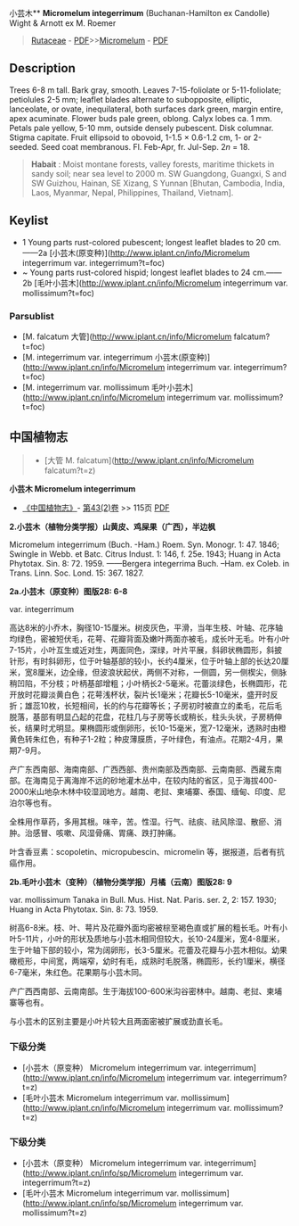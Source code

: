 小芸木** **Micromelum integerrimum** (Buchanan-Hamilton ex Candolle) Wight & Arnott ex M. Roemer

> [Rutaceae](http://www.iplant.cn/info/Rutaceae?t=foc) - [PDF](http://www.iplant.cn/foc/pdf/Rutaceae.pdf)>>[Micromelum](http://www.iplant.cn/info/Micromelum?t=foc) - [PDF](http://www.iplant.cn/foc/pdf/Micromelum.pdf)

## Description

Trees 6-8 m tall. Bark gray, smooth. Leaves 7-15-foliolate or 5-11-foliolate; petiolules 2-5 mm; leaflet blades alternate to subopposite, elliptic, lanceolate, or ovate, inequilateral, both surfaces dark green, margin entire, apex acuminate. Flower buds pale green, oblong. Calyx lobes ca. 1 mm. Petals pale yellow, 5-10 mm, outside densely pubescent. Disk columnar. Stigma capitate. Fruit ellipsoid to obovoid, 1-1.5 × 0.6-1.2 cm, 1- or 2-seeded. Seed coat membranous. Fl. Feb-Apr, fr. Jul-Sep. 2*n* = 18.


> **Habait** : 
> Moist montane forests, valley forests, maritime thickets in sandy soil; near sea level to 2000 m. SW Guangdong, Guangxi, S and SW Guizhou, Hainan, SE Xizang, S Yunnan [Bhutan, Cambodia, India, Laos, Myanmar, Nepal, Philippines, Thailand, Vietnam].


## Keylist

* 1 Young parts rust-colored pubescent; longest leaflet blades to 20 cm.——2a [小芸木(原变种)](http://www.iplant.cn/info/Micromelum integerrimum var. integerrimum?t=foc)
* ~ Young parts rust-colored hispid; longest leaflet blades to 24 cm.——2b [毛叶小芸木](http://www.iplant.cn/info/Micromelum integerrimum var. mollissimum?t=foc)

### Parsublist

* [M.  falcatum  大管](http://www.iplant.cn/info/Micromelum falcatum?t=foc)
* [M.  integerrimum var. integerrimum  小芸木(原变种)](http://www.iplant.cn/info/Micromelum integerrimum var. integerrimum?t=foc)
* [M.  integerrimum var. mollissimum  毛叶小芸木](http://www.iplant.cn/info/Micromelum integerrimum var. mollissimum?t=foc)

## 中国植物志

> * [大管  M.  falcatum](http://www.iplant.cn/info/Micromelum falcatum?t=z)


**小芸木 Micromelum integerrimum**

* [《中国植物志》](http://www.iplant.cn/frps)- [第43(2)卷](http://www.iplant.cn/frps/vol/43(2)) >> 115页 [PDF](http://www.iplant.cn/frps/pdf/43(2)/115.PDF)

**2.小芸木（植物分类学报）山黄皮、鸡屎果（广西），半边枫**

Micromelum integerrimum (Buch. -Ham.) Roem. Syn. Monogr. 1: 47. 1846; Swingle in Webb. et Batc. Citrus Indust. 1: 146, f. 25e. 1943; Huang in Acta Phytotax. Sin. 8: 72. 1959. ——Bergera integerrima Buch. –Ham. ex Coleb. in Trans. Linn. Soc. Lond. 15: 367. 1827.

**2a.小芸木（原变种）图版28: 6-8**

var. integerrimum

高达8米的小乔木，胸径10-15厘米。树皮灰色，平滑，当年生枝、叶轴、花序轴均绿色，密被短伏毛，花萼、花瓣背面及嫩叶两面亦被毛，成长叶无毛。叶有小叶7-15片，小叶互生或近对生，两面同色，深绿，叶片平展，斜卵状椭圆形，斜披针形，有时斜卵形，位于叶轴基部的较小，长约4厘米，位于叶轴上部的长达20厘米，宽8厘米，边全缘，但波浪状起伏，两侧不对称，一侧圆，另一侧楔尖，侧脉稍凹陷，不分枝；叶柄基部增粗；小叶柄长2-5毫米。花蕾淡绿色，长椭圆形，花开放时花瓣淡黄白色；花萼浅杯状，裂片长1毫米；花瓣长5-10毫米，盛开时反折；雄蕊10枚，长短相间，长的约与花瓣等长；子房初时被直立的柔毛，花后毛脱落，基部有明显凸起的花盘，花柱几与子房等长或稍长，柱头头状，子房柄伸长，结果时尤明显。果椭圆形或倒卵形，长10-15毫米，宽7-12毫米，透熟时由橙黄色转朱红色，有种子1-2粒；种皮薄膜质，子叶绿色，有油点。花期2-4月，果期7-9月。

产广东西南部、海南南部、广西西部、贵州南部及西南部、云南南部、西藏东南部。在海南见于离海岸不远的砂地灌木丛中，在较内陆的省区，见于海拔400-2000米山地杂木林中较湿润地方。越南、老挝、柬埔寨、泰国、缅甸、印度、尼泊尔等也有。

全株用作草药，多用其根。味辛，苦。性湿。行气、祛痰、祛风除湿、散瘀、消肿。治感冒、咳嗽、风湿骨痛、胃痛、跌打肿痛。

叶含香豆素：scopoletin、micropubescin、micromelin 等，据报道，后者有抗癌作用。

**2b.毛叶小芸木（变种）（植物分类学报）月橘（云南）图版28: 9**

var. mollissimum Tanaka in Bull. Mus. Hist. Nat. Paris. ser. 2, 2: 157. 1930; Huang in Acta Phytotax. Sin. 8: 73. 1959.

树高6-8米。枝、叶、萼片及花瓣外面均密被棕至褐色直或扩展的粗长毛。叶有小叶5-11片，小叶的形状及质地与小芸木相同但较大，长10-24厘米，宽4-8厘米，生于叶轴下部的较小，常为阔卵形，长3-5厘米。花蕾及花瓣与小芸木相似。幼果橄榄形，中间宽，两端窄，幼时有毛，成熟时毛脱落，椭圆形，长约1厘米，横径6-7毫米，朱红色。花果期与小芸木同。

产广西西南部、云南南部。生于海拔100-600米沟谷密林中。越南、老挝、柬埔寨等也有。

与小芸木的区别主要是小叶片较大且两面密被扩展或劲直长毛。

### 下级分类
* [小芸木（原变种）  Micromelum integerrimum var. integerrimum](http://www.iplant.cn/info/Micromelum integerrimum var. integerrimum?t=z)
* [毛叶小芸木  Micromelum integerrimum var. mollissimum](http://www.iplant.cn/info/Micromelum integerrimum var. mollissimum?t=z)

### 下级分类
* [小芸木（原变种）  Micromelum integerrimum var. integerrimum](http://www.iplant.cn/info/sp/Micromelum integerrimum var. integerrimum?t=z)
* [毛叶小芸木  Micromelum integerrimum var. mollissimum](http://www.iplant.cn/info/sp/Micromelum integerrimum var. mollissimum?t=z)
